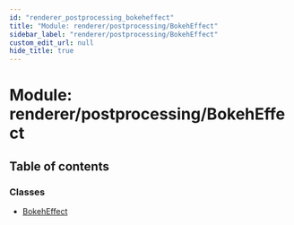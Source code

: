 ```yaml
---
id: "renderer_postprocessing_bokeheffect"
title: "Module: renderer/postprocessing/BokehEffect"
sidebar_label: "renderer/postprocessing/BokehEffect"
custom_edit_url: null
hide_title: true
---
```


# Module: renderer/postprocessing/BokehEffect

## Table of contents

### Classes

- [BokehEffect](../classes/renderer_postprocessing_bokeheffect.bokeheffect.md)
